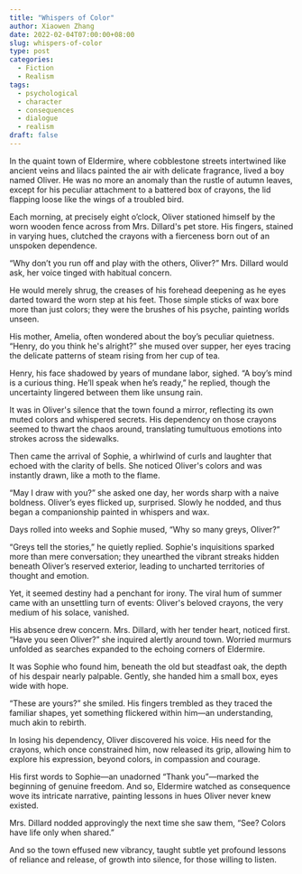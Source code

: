 ```yaml
---
title: "Whispers of Color"
author: Xiaowen Zhang
date: 2022-02-04T07:00:00+08:00
slug: whispers-of-color
type: post
categories:
  - Fiction
  - Realism
tags:
  - psychological
  - character
  - consequences
  - dialogue
  - realism
draft: false
---
```


In the quaint town of Eldermire, where cobblestone streets intertwined like ancient veins and lilacs painted the air with delicate fragrance, lived a boy named Oliver. He was no more an anomaly than the rustle of autumn leaves, except for his peculiar attachment to a battered box of crayons, the lid flapping loose like the wings of a troubled bird.

Each morning, at precisely eight o’clock, Oliver stationed himself by the worn wooden fence across from Mrs. Dillard's pet store. His fingers, stained in varying hues, clutched the crayons with a fierceness born out of an unspoken dependence.

“Why don’t you run off and play with the others, Oliver?” Mrs. Dillard would ask, her voice tinged with habitual concern.

He would merely shrug, the creases of his forehead deepening as he eyes darted toward the worn step at his feet. Those simple sticks of wax bore more than just colors; they were the brushes of his psyche, painting worlds unseen.

His mother, Amelia, often wondered about the boy’s peculiar quietness. “Henry, do you think he's alright?” she mused over supper, her eyes tracing the delicate patterns of steam rising from her cup of tea.

Henry, his face shadowed by years of mundane labor, sighed. “A boy’s mind is a curious thing. He’ll speak when he’s ready,” he replied, though the uncertainty lingered between them like unsung rain.

It was in Oliver's silence that the town found a mirror, reflecting its own muted colors and whispered secrets. His dependency on those crayons seemed to thwart the chaos around, translating tumultuous emotions into strokes across the sidewalks.

Then came the arrival of Sophie, a whirlwind of curls and laughter that echoed with the clarity of bells. She noticed Oliver's colors and was instantly drawn, like a moth to the flame.

“May I draw with you?” she asked one day, her words sharp with a naive boldness. Oliver’s eyes flicked up, surprised. Slowly he nodded, and thus began a companionship painted in whispers and wax.

Days rolled into weeks and Sophie mused, “Why so many greys, Oliver?”

“Greys tell the stories,” he quietly replied. Sophie's inquisitions sparked more than mere conversation; they unearthed the vibrant streaks hidden beneath Oliver’s reserved exterior, leading to uncharted territories of thought and emotion.

Yet, it seemed destiny had a penchant for irony. The viral hum of summer came with an unsettling turn of events: Oliver's beloved crayons, the very medium of his solace, vanished.

His absence drew concern. Mrs. Dillard, with her tender heart, noticed first. “Have you seen Oliver?” she inquired alertly around town. Worried murmurs unfolded as searches expanded to the echoing corners of Eldermire.

It was Sophie who found him, beneath the old but steadfast oak, the depth of his despair nearly palpable. Gently, she handed him a small box, eyes wide with hope.

“These are yours?” she smiled. His fingers trembled as they traced the familiar shapes, yet something flickered within him—an understanding, much akin to rebirth.

In losing his dependency, Oliver discovered his voice. His need for the crayons, which once constrained him, now released its grip, allowing him to explore his expression, beyond colors, in compassion and courage.

His first words to Sophie—an unadorned “Thank you”—marked the beginning of genuine freedom. And so, Eldermire watched as consequence wove its intricate narrative, painting lessons in hues Oliver never knew existed.

Mrs. Dillard nodded approvingly the next time she saw them, “See? Colors have life only when shared.” 

And so the town effused new vibrancy, taught subtle yet profound lessons of reliance and release, of growth into silence, for those willing to listen.